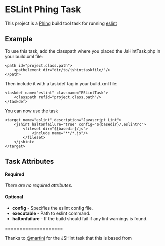 # ESLint Phing Task

This project is a [Phing](http://phing.info) build tool task for running [eslint](https://www.github.com/eslint/eslint)

## Example

To use this task, add the classpath where you placed the JsHintTask.php in your build.xml file:

	<path id="project.class.path">
		<pathelement dir="dir/to/jshinttaskfile/"/>
	</path>

Then include it with a taskdef tag in your build.xml file:

	<taskdef name="eslint" classname="ESLintTask">
		<classpath refid="project.class.path"/>
	</taskdef>


You can now use the task

	<target name="eslint" description="Javascript Lint">
		<jshint haltonfailure="true" config="${basedir}/.eslintrc">
			<fileset dir="${basedir}/js">
				<include name="**/*.js"/>
			</fileset>
		</jshint>
	</target>

## Task Attributes

#### Required
_There are no required attributes._

#### Optional
 - **config** - Specifies the eslint config file.
 - **executable** - Path to eslint command.
 - **haltonfailure** - If the build should fail if any lint warnings is found.

====================

Thanks to [@martinj](https://github.com/martinj/phing-task-jshint) for the JSHint task that this is based from
